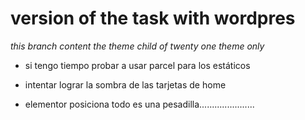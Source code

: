 # version of the task with wordpres
_this branch content the theme child of twenty one theme only_

* si tengo tiempo probar a usar parcel para los estáticos
* intentar lograr la sombra de las tarjetas de home

* elementor posiciona todo es una pesadilla......................